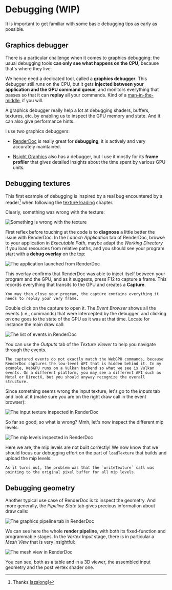 Debugging (WIP)
=========

It is important to get familiar with some basic debugging tips as early as possible.

Graphics debugger
-----------------

There is a particular challenge when it comes to graphics debugging: the usual debugging tools **can only see what happens on the CPU**, because that's where they live.

We hence need a dedicated tool, called a **graphics debugger**. This debugger still runs on the CPU, but it gets **injected between your application and the GPU command queue**, and monitors everything that passes so that it can **replay** all your commands. Kind of a [man-in-the-middle](https://en.wikipedia.org/wiki/Man-in-the-middle_attack), if you will.

A graphics debugger really help a lot at debugging shaders, buffers, textures, etc. by enabling us to inspect the GPU memory and state. And it can also give performance hints.

I use two graphics debuggers:

 - [RenderDoc](https://renderdoc.org/) is really great for **debugging**, it is actively and very accurately maintained.

 - [Nsight Graphics](https://developer.nvidia.com/nsight-graphics) also has a debugger, but I use it mostly for its **frame profiler** that gives detailed insights about the time spent by various GPU units.

Debugging textures
------------------

This first example of debugging is inspired by a real bug encountered by a reader[^iazalong] when following the [texture loading](../basic-3d-rendering/texturing/loading-from-file.md) chapter.

[^iazalong]: Thanks [Iazalong](#)!

Clearly, something was wrong with the texture:

![Something is wrong with the texture](debug-problem.png)

First reflex before touching at the code is to **diagnose** a little better the issue with RenderDoc. In the *Launch Application* tab of RenderDoc, browse to your application in *Executable Path*, maybe adapt the *Working Directory* if you load resources from relative paths, and you should see your program start with a **debug overlay** on the top:

![The application launched from RenderDoc](debug-rd.png)

This overlay confirms that RenderDoc was able to inject itself between your program and the GPU, and as it suggests, press F12 to capture a frame. This records everything that transits to the GPU and creates a **Capture**.

```{note}
You may then close your program, the capture contains everything it needs to replay your very frame.
```

Double click on the capture to open it. The *Event Browser* shows all the events (i.e., commands) that were intercepted by the debugger, and clicking on one goes to the state of the GPU as it was at that time. Locate for instance the main draw call:

![The list of events in RenderDoc](debug-event.png)

You can use the *Outputs* tab of the *Texture Viewer* to help you navigate through the events.

```{note}
The captured events do not exactly match the WebGPU commands, because RenderDoc captures the low-level API that is hidden behind it. In my example, WebGPU runs on a Vulkan backend so what we see is Vulkan events. On a different platform, you may see a different API such as Metal or DirectX, but you should anyway recognize the overall structure.
```

Since something seems wrong the input texture, let's go to the *Inputs* tab and look at it (make sure you are on the right draw call in the event browser):

![The input texture inspected in RenderDoc](debug-mipmaps.png)

So far so good, so what is wrong? Mmh, let's now inspect the different mip levels:

![The mip levels inspected in RenderDoc](debug-wrong-mipmaps.png)

Here we are, the mip levels are not built correctly! We now know that we should focus our debugging effort on the part of `loadTexture` that builds and upload the mip levels.

```{note}
As it turns out, the problem was that the `writeTexture` call was pointing to the original pixel buffer for all mip levels.
```

Debugging geometry
------------------

Another typical use case of RenderDoc is to inspect the geometry. And more generally, the *Pipeline State* tab gives precious information about draw calls:

![The graphics pipeline tab in RenderDoc](debug-pipeline.png)

We can see here the whole **render pipeline**, with both its fixed-function and programmable stages. In the *Vertex Input* stage, there is in particular a *Mesh View* that is very insightful:

![The mesh view in RenderDoc](debug-mesh.png)

You can see, both as a table and in a 3D viewer, the assembled input geometry and the post vertex shader one.
